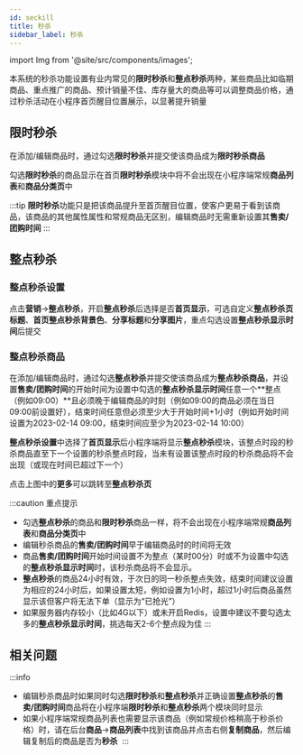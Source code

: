```yaml
---
id: seckill
title: 秒杀
sidebar_label: 秒杀
---
```

import Img from '@site/src/components/images';

本系统的秒杀功能设置有业内常见的**限时秒杀**和**整点秒杀**两种，某些商品比如临期商品、重点推广的商品、预计销量不佳、库存量大的商品等可以调整商品价格，通过秒杀活动在小程序首页醒目位置展示，以显著提升销量
<Img i="marketing-seckill-1.png"/>

## 限时秒杀
在添加/编辑商品时，通过勾选**限时秒杀**并提交使该商品成为**限时秒杀商品**
<Img i="marketing-seckill-2.png"/>

勾选**限时秒杀**的商品显示在首页**限时秒杀**模块中将不会出现在小程序端常规**商品列表**和**商品分类页**中
<Img i="marketing-seckill-3.png"/>

:::tip
**限时秒杀**功能只是把该商品提升至首页醒目位置，使客户更易于看到该商品，该商品的其他属性属性和常规商品无区别，编辑商品时无需重新设置其**售卖/团购时间**
:::

## 整点秒杀
### 整点秒杀设置
点击**营销**->**整点秒杀**，开启**整点秒杀**后选择是否**首页显示**，可选自定义**整点秒杀页标题**、**首页整点秒杀背景色**、**分享标题**和**分享图片**，重点勾选设置**整点秒杀显示时间**后提交
<Img i="marketing-seckill-4.png"/>

### 整点秒杀商品
在添加/编辑商品时，通过勾选**整点秒杀**并提交使该商品成为**整点秒杀商品**，并设置**售卖/团购时间**的开始时间为设置中勾选的**整点秒杀显示时间**任意一个**整点（例如09:00）**且必须晚于编辑商品的时刻（例如09:00的商品必须在当日09:00前设置好），结束时间任意但必须至少大于开始时间+1小时（例如开始时间设置为2023-02-14 09:00，结束时间应至少为2023-02-14 10:00）
<Img i="marketing-seckill-5.png"/>

**整点秒杀设置**中选择了**首页显示**后小程序端将显示**整点秒杀**模块，该整点时段的秒杀商品直至下一个设置的秒杀整点时段，当未有设置该整点时段的秒杀商品将不会出现（或现在时间已超过下一个）
<Img i="marketing-seckill-6.png"/>

点击上图中的**更多**可以跳转至**整点秒杀页**
<Img i="marketing-seckill-7.png"/>

:::caution 重点提示
* 勾选**整点秒杀**的商品和**限时秒杀**商品一样，将不会出现在小程序端常规**商品列表**和**商品分类页**中
* 编辑秒杀商品的**售卖/团购时间**早于编辑商品时的时间将无效
* 商品**售卖/团购时间**开始时间设置不为整点（某时00分）时或不为设置中勾选的**整点秒杀显示时间**时，该秒杀商品将不会显示。
* **整点秒杀**的商品24小时有效，于次日的同一秒杀整点失效，结束时间建议设置为相应的24小时后，如果设置太短，例如设置为1小时，超过1小时后商品虽然显示该但客户将无法下单（显示为“已抢光”）
* 如果服务器内存较小（比如4G以下）或未开启Redis，设置中建议不要勾选太多的**整点秒杀显示时间**，挑选每天2-6个整点段为佳
:::

## 相关问题
:::info
* 编辑秒杀商品时如果同时勾选**限时秒杀**和**整点秒杀**并正确设置**整点秒杀**的**售卖/团购时间**商品将在小程序端**限时秒杀**和**整点秒杀**两个模块同时显示
* 如果小程序端常规商品列表也需要显示该商品（例如常规价格稍高于秒杀价格）时，请在后台**商品**->**商品列表**中找到该商品并点击右侧**复制商品**，然后编辑复制后的商品是否为**秒杀**
  <Img i="marketing-seckill-8.png"/>
:::
